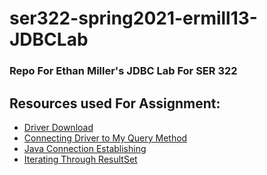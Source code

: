 # ser322-spring2021-ermill13-JDBCLab
### Repo For Ethan Miller's JDBC Lab For SER 322

## Resources used For Assignment:

- [Driver Download](https://dev.mysql.com/downloads/connector/j/)
- [Connecting Driver to My Query Method](https://stackoverflow.com/questions/15039265/what-exactly-does-this-do-class-fornamecom-mysql-jdbc-driver-newinstance/15039333)
- [Java Connection Establishing](https://docs.oracle.com/javase/tutorial/jdbc/basics/connecting.html)
- [Iterating Through ResultSet](http://tutorials.jenkov.com/jdbc/resultset.html#:~:text=To%20iterate%20the%20ResultSet%20you,and%20you%20can%20no%20longer.)

